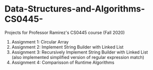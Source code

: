 # Data-Structures-and-Algorithms-CS0445-
Projects for Professor Ramirez's CS0445 course (Fall 2020)

1. Assignment 1: Circular Array
2. Assignment 2: Implement String Builder with Linked List
3. Assignment 3: Recursively Implement String Builder with Linked List (also implemented simplified version of regular expression match)
4. Assignment 4: Comparisson of Runtime Algorithms

